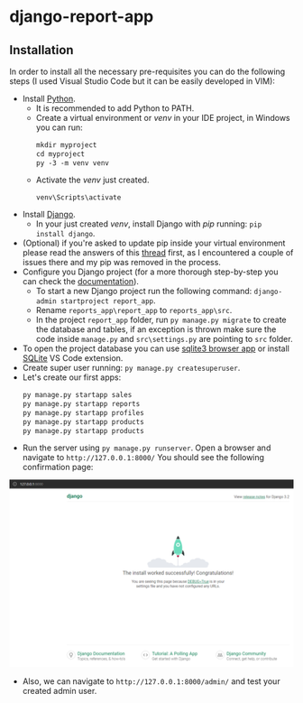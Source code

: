 # django-report-app

## Installation
In order to install all the necessary pre-requisites you can do the following steps (I used Visual Studio Code but it can be easily developed in VIM):
* Install [Python](https://www.python.org/).
  * It is recommended to add Python to PATH.
  * Create a virtual environment or *venv* in your IDE project, in Windows you can run:
    ```
    mkdir myproject
    cd myproject
    py -3 -m venv venv
    ```
  * Activate the *venv* just created.
    ```
    venv\Scripts\activate
    ```
* Install [Django](https://www.djangoproject.com/download/).
  * In your just created *venv*, install Django with *pip* running: `pip install django`.
* (Optional) if you're asked to update pip inside your virtual environment please read the answers of this [thread](https://stackoverflow.com/questions/15221473/how-do-i-update-upgrade-pip-itself-from-inside-my-virtual-environment) first, as I encountered a couple of issues there and my pip was removed in the process.
* Configure you Django project (for a more thorough step-by-step you can check the [documentation](https://docs.djangoproject.com/en/3.2/intro/tutorial01/)).
  * To start a new Django project run the following command: `django-admin startproject report_app`.
  * Rename `reports_app\report_app` to `reports_app\src`.
  * In the project `report_app` folder, run `py manage.py migrate` to create the database and tables, if an exception is thrown make sure the code inside `manage.py` and `src\settings.py` are pointing to `src` folder.
* To open the project database you can use [sqlite3 browser app](https://sqlitebrowser.org/dl/) or install [SQLite](https://marketplace.visualstudio.com/items?itemName=alexcvzz.vscode-sqlite) VS Code extension.
* Create super user running: `py manage.py createsuperuser`.
* Let's create our first apps:
    ```
    py manage.py startapp sales
    py manage.py startapp reports
    py manage.py startapp profiles
    py manage.py startapp products
    py manage.py startapp products
    ```
* Run the server using `py manage.py runserver`. Open a browser and navigate to `http://127.0.0.1:8000/` You should see the following confirmation page:

![Django app installation](assets/img/django-app-installation.png)

* Also, we can navigate to `http://127.0.0.1:8000/admin/` and test your created admin user.